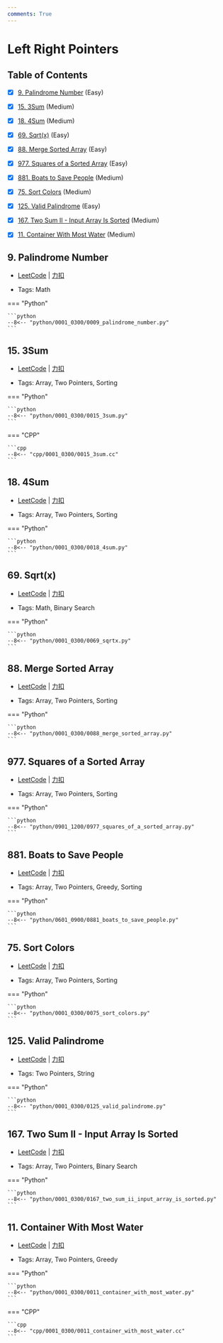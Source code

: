 ```yaml
---
comments: True
---
```


# Left Right Pointers

## Table of Contents

- [x] [9. Palindrome Number](#9-palindrome-number) (Easy)
- [x] [15. 3Sum](#15-3sum) (Medium)
- [x] [18. 4Sum](#18-4sum) (Medium)
- [x] [69. Sqrt(x)](#69-sqrtx) (Easy)
- [x] [88. Merge Sorted Array](#88-merge-sorted-array) (Easy)
- [x] [977. Squares of a Sorted Array](#977-squares-of-a-sorted-array) (Easy)
- [x] [881. Boats to Save People](#881-boats-to-save-people) (Medium)
- [x] [75. Sort Colors](#75-sort-colors) (Medium)
- [x] [125. Valid Palindrome](#125-valid-palindrome) (Easy)
- [x] [167. Two Sum II - Input Array Is Sorted](#167-two-sum-ii-input-array-is-sorted) (Medium)
- [x] [11. Container With Most Water](#11-container-with-most-water) (Medium)


## 9. Palindrome Number

-    [LeetCode](https://leetcode.com/problems/palindrome-number/) | [力扣](https://leetcode.cn/problems/palindrome-number/)

-   Tags: Math

=== "Python"

    ```python
    --8<-- "python/0001_0300/0009_palindrome_number.py"
    ```



## 15. 3Sum

-    [LeetCode](https://leetcode.com/problems/3sum/) | [力扣](https://leetcode.cn/problems/3sum/)

-   Tags: Array, Two Pointers, Sorting

=== "Python"

    ```python
    --8<-- "python/0001_0300/0015_3sum.py"
    ```

=== "CPP"

    ```cpp
    --8<-- "cpp/0001_0300/0015_3sum.cc"
    ```



## 18. 4Sum

-    [LeetCode](https://leetcode.com/problems/4sum/) | [力扣](https://leetcode.cn/problems/4sum/)

-   Tags: Array, Two Pointers, Sorting

=== "Python"

    ```python
    --8<-- "python/0001_0300/0018_4sum.py"
    ```



## 69. Sqrt(x)

-    [LeetCode](https://leetcode.com/problems/sqrtx/) | [力扣](https://leetcode.cn/problems/sqrtx/)

-   Tags: Math, Binary Search

=== "Python"

    ```python
    --8<-- "python/0001_0300/0069_sqrtx.py"
    ```



## 88. Merge Sorted Array

-    [LeetCode](https://leetcode.com/problems/merge-sorted-array/) | [力扣](https://leetcode.cn/problems/merge-sorted-array/)

-   Tags: Array, Two Pointers, Sorting

=== "Python"

    ```python
    --8<-- "python/0001_0300/0088_merge_sorted_array.py"
    ```



## 977. Squares of a Sorted Array

-    [LeetCode](https://leetcode.com/problems/squares-of-a-sorted-array/) | [力扣](https://leetcode.cn/problems/squares-of-a-sorted-array/)

-   Tags: Array, Two Pointers, Sorting

=== "Python"

    ```python
    --8<-- "python/0901_1200/0977_squares_of_a_sorted_array.py"
    ```



## 881. Boats to Save People

-    [LeetCode](https://leetcode.com/problems/boats-to-save-people/) | [力扣](https://leetcode.cn/problems/boats-to-save-people/)

-   Tags: Array, Two Pointers, Greedy, Sorting

=== "Python"

    ```python
    --8<-- "python/0601_0900/0881_boats_to_save_people.py"
    ```



## 75. Sort Colors

-    [LeetCode](https://leetcode.com/problems/sort-colors/) | [力扣](https://leetcode.cn/problems/sort-colors/)

-   Tags: Array, Two Pointers, Sorting

=== "Python"

    ```python
    --8<-- "python/0001_0300/0075_sort_colors.py"
    ```



## 125. Valid Palindrome

-    [LeetCode](https://leetcode.com/problems/valid-palindrome/) | [力扣](https://leetcode.cn/problems/valid-palindrome/)

-   Tags: Two Pointers, String

=== "Python"

    ```python
    --8<-- "python/0001_0300/0125_valid_palindrome.py"
    ```



## 167. Two Sum II - Input Array Is Sorted

-    [LeetCode](https://leetcode.com/problems/two-sum-ii-input-array-is-sorted/) | [力扣](https://leetcode.cn/problems/two-sum-ii-input-array-is-sorted/)

-   Tags: Array, Two Pointers, Binary Search

=== "Python"

    ```python
    --8<-- "python/0001_0300/0167_two_sum_ii_input_array_is_sorted.py"
    ```



## 11. Container With Most Water

-    [LeetCode](https://leetcode.com/problems/container-with-most-water/) | [力扣](https://leetcode.cn/problems/container-with-most-water/)

-   Tags: Array, Two Pointers, Greedy

=== "Python"

    ```python
    --8<-- "python/0001_0300/0011_container_with_most_water.py"
    ```

=== "CPP"

    ```cpp
    --8<-- "cpp/0001_0300/0011_container_with_most_water.cc"
    ```



